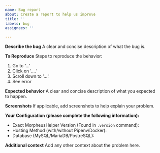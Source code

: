 ```yaml
---
name: Bug report
about: Create a report to help us improve
title: ''
labels: bug
assignees: ''

---
```


**Describe the bug**
A clear and concise description of what the bug is.

**To Reproduce**
Steps to reproduce the behavior:
1. Go to '...'
2. Click on '....'
3. Scroll down to '....'
4. See error

**Expected behavior**
A clear and concise description of what you expected to happen.

**Screenshots**
If applicable, add screenshots to help explain your problem.

**Your Configuration (please complete the following information):**
 - Exact MorpheusHelper Version (Found in `.version` command):
 - Hosting Method (with/without Pipenv/Docker):
 - Database (MySQL/MariaDB/PostreSQL):

**Additional context**
Add any other context about the problem here.
